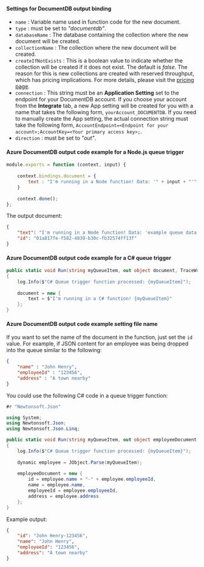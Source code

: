 #### Settings for DocumentDB output binding

- `name` : Variable name used in function code for the new document.
- `type` : must be set to *"documentdb"*.
- `databaseName` : The database containing the collection where the new document will be created.
- `collectionName` : The collection where the new document will be created.
- `createIfNotExists` : This is a boolean value to indicate whether the collection will be created if it does not exist. The default is *false*. The reason for this is new collections are created with reserved throughput, which has pricing implications. For more details, please visit the [pricing page](https://azure.microsoft.com/pricing/details/documentdb/).
- `connection` : This string must be an **Application Setting** set to the endpoint for your DocumentDB account. If you choose your account from the **Integrate** tab, a new App setting will be created for you with a name that takes the following form, `yourAccount_DOCUMENTDB`. If you need to manually create the App setting, the actual connection string must take the following form, `AccountEndpoint=<Endpoint for your account>;AccountKey=<Your primary access key>;`. 
- `direction` : must be set to *"out"*. 

#### Azure DocumentDB output code example for a Node.js queue trigger

```javascript
module.exports = function (context, input) {
    
    context.bindings.document = {
        text : "I'm running in a Node function! Data: '" + input + "'"
    }   
    
    context.done();
};
```

The output document:

```json
{
    "text": "I'm running in a Node function! Data: 'example queue data'",
    "id": "01a817fe-f582-4839-b30c-fb32574ff13f"
}
```

#### Azure DocumentDB output code example for a C# queue trigger

```csharp
public static void Run(string myQueueItem, out object document, TraceWriter log)
{
    log.Info($"C# Queue trigger function processed: {myQueueItem}");
    
    document = new {
        text = $"I'm running in a C# function! {myQueueItem}"
    };
}
```

#### Azure DocumentDB output code example setting file name

If you want to set the name of the document in the function, just set the `id` value.  For example, if JSON content for an employee was being dropped into the queue similar to the following:

```json
{
    "name" : "John Henry",
    "employeeId" : "123456",
    "address" : "A town nearby"
}
```

You could use the following C# code in a queue trigger function: 
	
```csharp
#r "Newtonsoft.Json"

using System;
using Newtonsoft.Json;
using Newtonsoft.Json.Linq;

public static void Run(string myQueueItem, out object employeeDocument, TraceWriter log)
{
    log.Info($"C# Queue trigger function processed: {myQueueItem}");
    
    dynamic employee = JObject.Parse(myQueueItem);
    
    employeeDocument = new {
        id = employee.name + "-" + employee.employeeId,
        name = employee.name,
        employeeId = employee.employeeId,
        address = employee.address
    };
}
```

Example output:

```json
{
    "id": "John Henry-123456",
    "name": "John Henry",
    "employeeId": "123456",
    "address": "A town nearby"
}
```